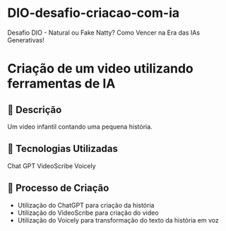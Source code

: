 # DIO-desafio-criacao-com-ia
Desafio DIO -  Natural ou Fake Natty? Como Vencer na Era das IAs Generativas!

# Criação de um video utilizando ferramentas de IA

## 📒 Descrição
Um video infantil contando uma pequena história.

## 🤖 Tecnologias Utilizadas
Chat GPT
VideoScribe
Voicely

## 🧐 Processo de Criação
- Utilização do ChatGPT para criação da história
- Utilização do VideoScribe para criação do video
- Utilização do Voicely para transformação do texto da história em voz


